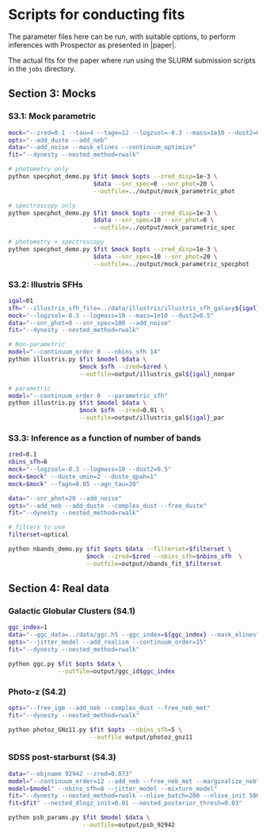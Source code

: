 # Scripts for conducting fits

The parameter files here can be run, with suitable options, to perform
inferences with Prospector as presented in |paper|.

The actual fits for the paper where run using the SLURM submission
scripts in the `jobs` directory.

## Section 3: Mocks

### S3.1: Mock parametric

```sh
mock="--zred=0.1 --tau=4 --tage=12 --logzsol=-0.3 --mass=1e10 --dust2=0.3"
opts="--add_duste --add_neb"
data="--add_noise --mask_elines --continuum_optimize"
fit="--dynesty --nested_method=rwalk"

# photometry only
python specphot_demo.py $fit $mock $opts --zred_disp=1e-3 \
                        $data --snr_spec=0 --snr_phot=20 \
                        --outfile=../output/mock_parametric_phot

# spectroscopy only
python specphot_demo.py $fit $mock $opts --zred_disp=1e-3 \
                        $data --snr_spec=10 --snr_phot=0 \
                        --outfile=../output/mock_parametric_spec

# photometry + spectroscopy
python specphot_demo.py $fit $mock $opts --zred_disp=1e-3 \
                        $data --snr_spec=10 --snr_phot=20 \
                        --outfile=../output/mock_parametric_specphot
```

### S3.2: Illustris SFHs

```sh
igal=01
sfh="--illustris_sfh_file=../data/illustris/illustris_sfh_galaxy${igal}.dat"
mock="--logzsol=-0.3 --logmass=10 --mass=1e10 --dust2=0.5"
data="--snr_phot=0 --snr_spec=100 --add_noise"
fit="--dynesty --nested_method=rwalk"

# Non-parametric
model="--continuum_order 0  --nbins_sfh 14"
python illustris.py $fit $model $data \
                    $mock $sfh --zred=$zred \
                    --outfile=output/illustris_gal${igal}_nonpar

# parametric
model="--continuum_order 0  --parametric_sfh"
python illustris.py $fit $model $data \
                    $mock $sfh --zred=0.01 \
                    --outfile=output/illustris_gal${igal}_par
```

### S3.3: Inference as a function of number of bands

```sh
zred=0.1
nbins_sfh=6
mock="--logzsol=-0.3 --logmass=10 --dust2=0.5"
mock=$mock" --duste_umin=2 --duste_qpah=1"
mock=$mock" --fagn=0.05 --agn_tau=20"

data="--snr_phot=20 --add_noise"
opts="--add_neb --add_duste --complex_dust --free_duste"
fit="--dynesty --nested_method=rwalk"

# filters to use
filterset=optical

python nbands_demo.py $fit $opts $data --filterset=$filterset \
                      $mock --zred=$zred --nbins_sfh=$nbins_sfh  \
                      --outfile=output/nbands_fit_$filterset
```

## Section 4: Real data

### Galactic Globular Clusters (S4.1)

```sh
ggc_index=1
data="--ggc_data=../data/ggc.h5 --ggc_index=${ggc_index} --mask_elines"
opts="--jitter_model --add_realism --continuum_order=15"
fit="--dynesty --nested_method=rwalk"

python ggc.py $fit $opts $data \
              --outfile=output/ggc_id$ggc_index
```

### Photo-z (S4.2)

```sh
opts="--free_igm --add_neb --complex_dust --free_neb_met"
fit="--dynesty --nested_method=rwalk"

python photoz_GNz11.py $fit $opts --nbins_sfh=5 \
                       --outfile output/photoz_gnz11
```

### SDSS post-starburst (S4.3)

```sh
data="--objname 92942 --zred=0.073"
model="--continuum_order=12 --add_neb --free_neb_met --marginalize_neb"
model=$model" --nbins_sfh=8 --jitter_model --mixture_model"
fit="--dynesty --nested_method=rwalk --nlive_batch=200 --nlive_init 500"
fit=$fit" --nested_dlogz_init=0.01 --nested_posterior_thresh=0.03"

python psb_params.py $fit $model $data \
                     --outfile=output/psb_92942
```
